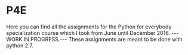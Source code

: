 # P4E
Here you can find all the assignments for the Python for everybody specialization course which I took from June until December 2016.
---WORK IN PROGRESS.---
These assignments are meant to be done with python 2.7.
